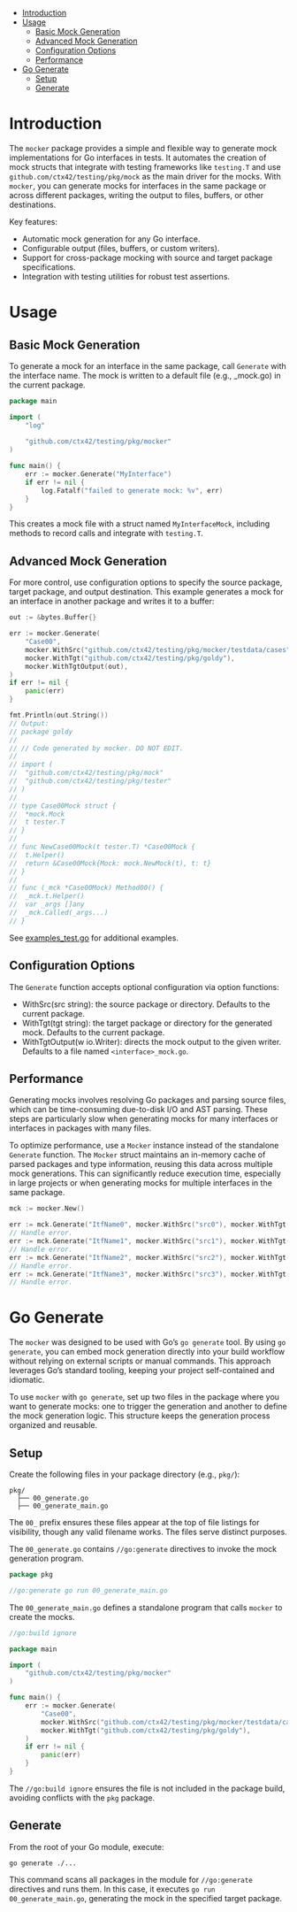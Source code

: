 <!-- TOC -->
* [Introduction](#introduction)
* [Usage](#usage)
  * [Basic Mock Generation](#basic-mock-generation)
  * [Advanced Mock Generation](#advanced-mock-generation)
  * [Configuration Options](#configuration-options)
  * [Performance](#performance)
* [Go Generate](#go-generate)
  * [Setup](#setup)
  * [Generate](#generate)
<!-- TOC -->

# Introduction

The `mocker` package provides a simple and flexible way to generate mock 
implementations for Go interfaces in tests. It automates the creation of mock
structs that integrate with testing frameworks like `testing.T` and use 
`github.com/ctx42/testing/pkg/mock` as the main driver for the mocks. With 
`mocker`, you can generate mocks for interfaces in the same package or across 
different packages, writing the output to files, buffers, or other destinations.

Key features:

- Automatic mock generation for any Go interface.
- Configurable output (files, buffers, or custom writers).
- Support for cross-package mocking with source and target package specifications.
- Integration with testing utilities for robust test assertions.

# Usage

## Basic Mock Generation

To generate a mock for an interface in the same package, call `Generate` with 
the interface name. The mock is written to a default file 
(e.g., <interface>_mock.go) in the current package.

```go
package main

import (
    "log"
    
    "github.com/ctx42/testing/pkg/mocker"
)

func main() {
    err := mocker.Generate("MyInterface")
    if err != nil {
        log.Fatalf("failed to generate mock: %v", err)
    }
}
```

This creates a mock file with a struct named `MyInterfaceMock`, including 
methods to record calls and integrate with `testing.T`.

## Advanced Mock Generation

For more control, use configuration options to specify the source package,
target package, and output destination. This example generates a mock for an
interface in another package and writes it to a buffer:

```go
out := &bytes.Buffer{}

err := mocker.Generate(
    "Case00",
    mocker.WithSrc("github.com/ctx42/testing/pkg/mocker/testdata/cases"),
    mocker.WithTgt("github.com/ctx42/testing/pkg/goldy"),
    mocker.WithTgtOutput(out),
)
if err != nil {
    panic(err)
}

fmt.Println(out.String())
// Output:
// package goldy
//
// // Code generated by mocker. DO NOT EDIT.
//
// import (
//	"github.com/ctx42/testing/pkg/mock"
//	"github.com/ctx42/testing/pkg/tester"
// )
//
// type Case00Mock struct {
//	*mock.Mock
//	t tester.T
// }
//
// func NewCase00Mock(t tester.T) *Case00Mock {
//	t.Helper()
//	return &Case00Mock{Mock: mock.NewMock(t), t: t}
// }
//
// func (_mck *Case00Mock) Method00() {
//	_mck.t.Helper()
//	var _args []any
//	_mck.Called(_args...)
// }
```

See [examples_test.go](examples_test.go) for additional examples.

## Configuration Options

The `Generate` function accepts optional configuration via option functions:

- WithSrc(src string): the source package or directory. Defaults to the current package.
- WithTgt(tgt string): the target package or directory for the generated mock. Defaults to the current package.
- WithTgtOutput(w io.Writer): directs the mock output to the given writer. Defaults to a file named `<interface>_mock.go`.

## Performance

Generating mocks involves resolving Go packages and parsing source files, which
can be time-consuming due-to-disk I/O and AST parsing. These steps are 
particularly slow when generating mocks for many interfaces or interfaces in 
packages with many files.

To optimize performance, use a `Mocker` instance instead of the standalone 
`Generate` function. The `Mocker` struct maintains an in-memory cache of parsed 
packages and type information, reusing this data across multiple mock 
generations. This can significantly reduce execution time, especially in large 
projects or when generating mocks for multiple interfaces in the same package.

```go
mck := mocker.New()

err := mck.Generate("ItfName0", mocker.WithSrc("src0"), mocker.WithTgt("tgt0"))
// Handle error.
err := mck.Generate("ItfName1", mocker.WithSrc("src1"), mocker.WithTgt("tgt1"))
// Handle error.
err := mck.Generate("ItfName2", mocker.WithSrc("src2"), mocker.WithTgt("tgt2"))
// Handle error.
err := mck.Generate("ItfName3", mocker.WithSrc("src3"), mocker.WithTgt("tgt3"))
// Handle error.
```

# Go Generate

The `mocker` was designed to be used with Go’s `go generate` tool. By using 
`go generate`, you can embed mock generation directly into your build workflow 
without relying on external scripts or manual commands. This approach leverages 
Go’s standard tooling, keeping your project self-contained and idiomatic.

To use `mocker` with `go generate`, set up two files in the package where you 
want to generate mocks: one to trigger the generation and another to define the 
mock generation logic. This structure keeps the generation process organized 
and reusable.

## Setup

Create the following files in your package directory (e.g., `pkg/`):

```text
pkg/
  ├── 00_generate.go
  ├── 00_generate_main.go
```

The `00_` prefix ensures these files appear at the top of file listings for 
visibility, though any valid filename works. The files serve distinct purposes.


The `00_generate.go` contains `//go:generate` directives to invoke the mock 
generation program.

```go
package pkg

//go:generate go run 00_generate_main.go
```

The `00_generate_main.go` defines a standalone program that calls `mocker` to 
create the mocks.

```go
//go:build ignore

package main

import (
    "github.com/ctx42/testing/pkg/mocker"
)

func main() {
    err := mocker.Generate(
        "Case00",
        mocker.WithSrc("github.com/ctx42/testing/pkg/mocker/testdata/cases"),
        mocker.WithTgt("github.com/ctx42/testing/pkg/goldy"),
    )
    if err != nil {
        panic(err)
    }
}
```

The `//go:build ignore` ensures the file is not included in the package build, 
avoiding conflicts with the `pkg` package.

## Generate

From the root of your Go module, execute:

```shell
go generate ./...
```

This command scans all packages in the module for `//go:generate` directives 
and runs them. In this case, it executes `go run 00_generate_main.go`, 
generating the mock in the specified target package.
